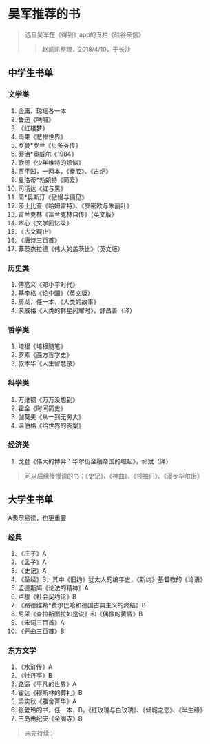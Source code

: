 
# 吴军推荐的书

> 选自吴军在《得到》app的专栏《硅谷来信》
>> 赵凯凯整理，2018/4/10，于长沙



## 中学生书单

### 文学类

1. 金庸、琼瑶各一本
2. 鲁迅《呐喊》
3. 《红楼梦》
4. 雨果《悲惨世界》
5. 罗曼*罗兰《贝多芬传》
6. 乔治*奥威尔《1984》
7. 歌德《少年维特的烦恼》
8. 贾平凹，一两本，《秦腔》、《古炉》
9. 夏洛蒂*勃朗特《简爱》
10. 司汤达《红与黑》
11. 简*奥斯汀《傲慢与偏见》
12. 莎士比亚《哈姆雷特》、《罗密欧与朱丽叶》
13. 富兰克林《富兰克林自传》（英文版）
14. 木心《文学回忆录》
15. 《古文观止》
16. 《唐诗三百首》
17. 菲茨杰拉德《伟大的盖茨比》（英文版）

### 历史类

1. 傅高义《邓小平时代》
2. 基辛格《论中国》（英文版）
3. 房龙，任一本，《人类的故事》
4. 茨威格《人类的群星闪耀时》，舒昌善（译）

### 哲学类

1. 培根《培根随笔》
2. 罗素《西方哲学史》
3. 叔本华《人生智慧录》

### 科学类

1. 万维钢《万万没想到》
2. 霍金《时间简史》
3. 伽莫夫《从一到无穷大》
4. 温伯格《给世界的答案》

### 经济类

1. 戈登《伟大的博弈：华尔街金融帝国的崛起》，祁斌（译）

>  可以后续慢慢读的书：《史记》、《神曲》、《领袖们》、《漫步华尔街》

## 大学生书单

A表示易读，也更重要

### 经典

1. 《庄子》A
2. 《孟子》A
3. 《史记》A
4. 《圣经》B，其中《旧约》犹太人的编年史，《新约》基督教的《论语》
5. 孟德斯鸠《论法的精神》A
6. 卢梭《社会契约论》B
7. 《路德维希*费尔巴哈和德国古典主义的终结》B
8. 尼采《查拉斯图拉如是说》和《偶像的黄昏》B
9. 《宋词三百首》A
10. 《元曲三百首》B

### 东方文学

1. 《水浒传》A
2. 《牡丹亭》B
3. 路遥《平凡的世界》A
4. 霍达《穆斯林的葬礼》B
5. 梁实秋《雅舍菁华》A
6. 张爱玲的书，任一本，B，《红玫瑰与白玫瑰》、《倾城之恋》、《半生缘》
7. 三岛由纪夫《金阁寺》B

> 未完待续:)
